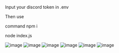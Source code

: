 Input your discord token in .env

Then use

command npm i

node index.js

![image](https://github.com/user-attachments/assets/f32f1d0b-538d-4adc-aa9a-967621df49a4)
![image](https://github.com/user-attachments/assets/63e5a779-d02a-4a1c-905d-778ed934f10c)
![image](https://github.com/user-attachments/assets/26a4b86c-d10d-4c3d-ad9b-7b62bc08f120)
![image](https://github.com/user-attachments/assets/7460b4ff-e385-42b9-8115-82f067868fa1)
![image](https://github.com/user-attachments/assets/4f3e9f67-6d9d-4a3e-ac2a-a906aca62728)
![image](https://github.com/user-attachments/assets/5194373c-e95a-4edb-9542-1355d5662b83)
